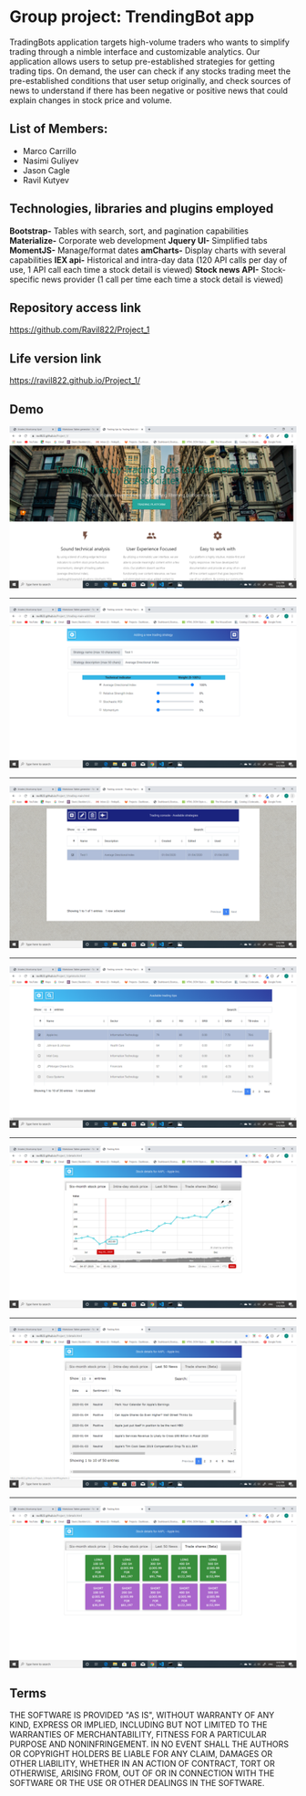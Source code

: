 

# Group project: TrendingBot app

TradingBots application targets high-volume traders who wants to simplify trading through a nimble interface and customizable analytics. 
Our application allows users to setup pre-established strategies for getting trading tips.  On demand, the user can check if any stocks trading meet the pre-established conditions that user setup originally, and check sources of news to understand if there has been negative or positive news that could explain changes in stock price and volume.


## List of Members:

- Marco Carrillo
- Nasimi Guliyev
- Jason Cagle
- Ravil Kutyev


## Technologies, libraries and plugins employed

**Bootstrap-** Tables with search, sort, and pagination capabilities
**Materialize-** Corporate web development
**Jquery UI-** Simplified tabs
**MomentJS-** Manage/format dates
**amCharts-** Display charts with several capabilities
**IEX api-** Historical and intra-day data  (120 API calls per day of use, 1 API call each time a stock detail is viewed)
**Stock news API-** Stock-specific news provider (1 call per time each time a stock detail is viewed)



## Repository access link

https://github.com/Ravil822/Project_1



## Life version link

https://ravil822.github.io/Project_1/



## Demo

<img alt="Demo" src="assets/images/Screenshot (140).png">
<hr>
<img alt="Demo" src="assets/images/Screenshot (141).png">
<hr>
<img alt="Demo" src="assets/images/Screenshot (142).png">
<hr>
<img alt="Demo" src="assets/images/Screenshot (143).png">
<hr>
<img alt="Demo" src="assets/images/Screenshot (144).png">
<hr>
<img alt="Demo" src="assets/images/Screenshot (145).png">
<hr>
<img alt="Demo" src="assets/images/Screenshot (146).png">




## Terms

THE SOFTWARE IS PROVIDED "AS IS", WITHOUT WARRANTY OF ANY KIND, EXPRESS OR IMPLIED, INCLUDING BUT NOT LIMITED TO THE WARRANTIES OF MERCHANTABILITY, FITNESS FOR A PARTICULAR PURPOSE AND NONINFRINGEMENT. IN NO EVENT SHALL THE AUTHORS OR COPYRIGHT HOLDERS BE LIABLE FOR ANY CLAIM, DAMAGES OR OTHER LIABILITY, WHETHER IN AN ACTION OF CONTRACT, TORT OR OTHERWISE, ARISING FROM, OUT OF OR IN CONNECTION WITH THE SOFTWARE OR THE USE OR OTHER DEALINGS IN THE SOFTWARE.